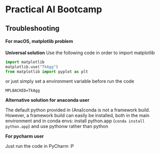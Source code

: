 # Practical AI Bootcamp

## Troubleshooting

#### For macOS, matplotlib problem

**Universal solution**
Use the following code in order to import matplotlib

```python
import matplotlib
matplotlib.use("TkAgg")
from matplotlib import pyplot as plt
```

or just simply set a environment variable before run the code

```
MPLBACKED=TkAgg
```

**Alternative solution for anaconda user**

The default python provided in (Ana)conda is not a framework build. However,
a framework build can easily be installed, both in the main environment and in conda envs: install python.app (`conda install python.app`) and use pythonw rather than python

**For pycharm user**

Just run the code in PyCharm :P
